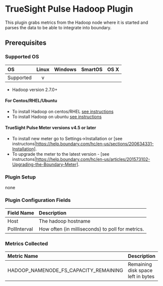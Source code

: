 # TrueSight Pulse Hadoop Plugin

This plugin grabs metrics from the Hadoop node where it is started and parses the data to be able to integrate into boundary. 

## Prerequisites

### Supported OS

|     OS    | Linux | Windows | SmartOS | OS X |
|:----------|:-----:|:-------:|:-------:|:----:|
| Supported |   v   |         |         |      |

- Hadoop version 2.7.0+

#### For Centos/RHEL/Ubuntu

- To install Hadoop on centos/RHEL [see instructions](http://tecadmin.net/setup-hadoop-2-4-single-node-cluster-on-linux/)
- To install Hadoop on ubuntu [see instructions](http://thepowerofdata.io/setting-up-a-apache-hadoop-2-7-single-node-on-ubuntu-14-04/)

#### TrueSight Pulse Meter versions v4.5 or later

- To install new meter go to Settings->Installation or [see instructons|https://help.boundary.com/hc/en-us/sections/200634331-Installation]. 
- To upgrade the meter to the latest version - [see instructons|https://help.boundary.com/hc/en-us/articles/201573102-Upgrading-the-Boundary-Meter].


### Plugin Setup

none

     
### Plugin Configuration Fields


|Field Name      |Description                                                             |
|:---------------|:-----------------------------------------------------------------------|
|Host            |The hadoop hostname                  |
|PollInterval    |How often (in milliseconds) to poll for metrics.                                       |

### Metrics Collected


|Metric Name                                    |Description                                                                |
|:-----------------------                       |:--------------------------------------------------------------------------|
|HADOOP_NAMENODE_FS_CAPACITY_REMAINING          |Remaining disk space left in bytes                                         |
